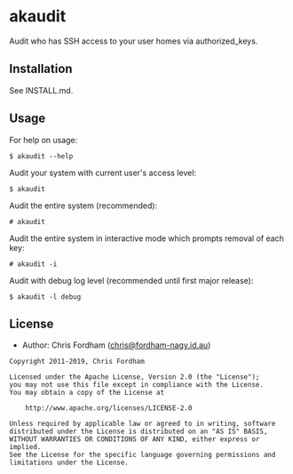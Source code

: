 # akaudit

Audit who has SSH access to your user homes via authorized_keys.

## Installation

See INSTALL.md.

## Usage

For help on usage:

    $ akaudit --help

Audit your system with current user's access level:

    $ akaudit   

Audit the entire system (recommended):

	# akaudit

Audit the entire system in interactive mode which prompts removal of each key:

	# akaudit -i

Audit with debug log level (recommended until first major release):

	$ akaudit -l debug

## License

- Author: Chris Fordham (<chris@fordham-nagy.id.au>)

```text
Copyright 2011-2019, Chris Fordham

Licensed under the Apache License, Version 2.0 (the "License");
you may not use this file except in compliance with the License.
You may obtain a copy of the License at

    http://www.apache.org/licenses/LICENSE-2.0

Unless required by applicable law or agreed to in writing, software
distributed under the License is distributed on an "AS IS" BASIS,
WITHOUT WARRANTIES OR CONDITIONS OF ANY KIND, either express or implied.
See the License for the specific language governing permissions and
limitations under the License.
```
